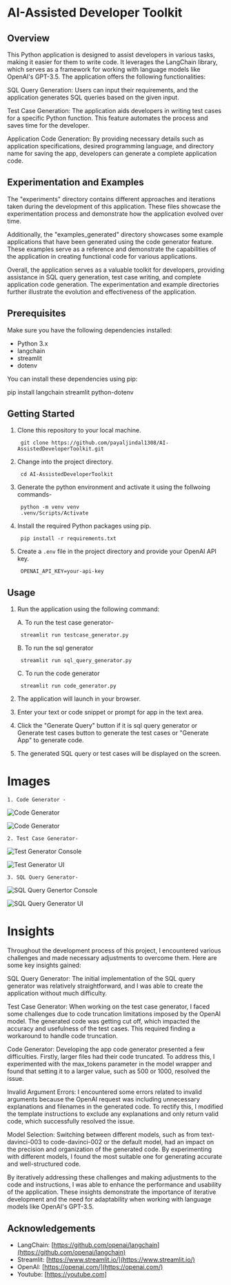 #  AI-Assisted Developer Toolkit

## Overview

This Python application is designed to assist developers in various tasks, making it easier for them to write code. It leverages the LangChain library, which serves as a framework for working with language models like OpenAI's GPT-3.5. The application offers the following functionalities:

SQL Query Generation: Users can input their requirements, and the application generates SQL queries based on the given input.

Test Case Generation: The application aids developers in writing test cases for a specific Python function. This feature automates the process and saves time for the developer.

Application Code Generation: By providing necessary details such as application specifications, desired programming language, and directory name for saving the app, developers can generate a complete application code.

## Experimentation and Examples

The "experiments" directory contains different approaches and iterations taken during the development of this application. These files showcase the experimentation process and demonstrate how the application evolved over time.

Additionally, the "examples_generated" directory showcases some example applications that have been generated using the code generator feature. These examples serve as a reference and demonstrate the capabilities of the application in creating functional code for various applications.

Overall, the application serves as a valuable toolkit for developers, providing assistance in SQL query generation, test case writing, and complete application code generation. The experimentation and example directories further illustrate the evolution and effectiveness of the application.

## Prerequisites

Make sure you have the following dependencies installed:

- Python 3.x
- langchain
- streamlit
- dotenv

You can install these dependencies using pip:

pip install langchain streamlit python-dotenv

## Getting Started

1. Clone this repository to your local machine.

        git clone https://github.com/payaljindal1308/AI-AssistedDeveloperToolkit.git


2. Change into the project directory.

        cd AI-AssistedDeveloperToolkit

3. Generate the python environment and activate it using the follwoing commands-

        python -m venv venv
        .venv/Scripts/Activate

4. Install the required Python packages using pip.

        pip install -r requirements.txt

5. Create a `.env` file in the project directory and provide your OpenAI API key.

        OPENAI_API_KEY=your-api-key


## Usage

1. Run the application using the following command:

    A. To run the test case generator-

        streamlit run testcase_generator.py
    
    B. To run the sql generator

        streamlit run sql_query_generator.py

    C. To run the code generator

        streamlit run code_generator.py


2. The application will launch in your browser.

3. Enter your text or code snippet or prompt for app in the text area.

4. Click the "Generate Query" button if it is sql query generator or Generate test cases button to generate the test cases or "Generate App" to generate code. 

5. The generated SQL query or test cases will be displayed on the screen.

# Images

    1. Code Generator -

![Code Generator](https://raw.githubusercontent.com/payaljindal1308/AI-AssistedDeveloperToolkit/main/images/Code_generator_console.png)

![Code Generator](https://github.com/payaljindal1308/AI-AssistedDeveloperToolkit/blob/main/images/code_generator_ui.png)

    2. Test Case Generator-

![Test Generator Console](https://raw.githubusercontent.com/payaljindal1308/AI-AssistedDeveloperToolkit/main/images/sql_console.png)

![Test Generator UI](https://raw.githubusercontent.com/payaljindal1308/AI-AssistedDeveloperToolkit/main/images/test_case_ui.png)


    3. SQL Query Generator- 

![SQL Query Genertor Console](https://raw.githubusercontent.com/payaljindal1308/AI-AssistedDeveloperToolkit/main/images/sql_console.png)

![SQL Query Generator UI](https://raw.githubusercontent.com/payaljindal1308/AI-AssistedDeveloperToolkit/main/images/sql_ui.png)


# Insights 

Throughout the development process of this project, I encountered various challenges and made necessary adjustments to overcome them. Here are some key insights gained:

SQL Query Generator: The initial implementation of the SQL query generator was relatively straightforward, and I was able to create the application without much difficulty.

Test Case Generator: When working on the test case generator, I faced some challenges due to code truncation limitations imposed by the OpenAI model. The generated code was getting cut off, which impacted the accuracy and usefulness of the test cases. This required finding a workaround to handle code truncation.

Code Generator: Developing the app code generator presented a few difficulties. Firstly, larger files had their code truncated. To address this, I experimented with the max_tokens parameter in the model wrapper and found that setting it to a larger value, such as 500 or 1000, resolved the issue.

Invalid Argument Errors: I encountered some errors related to invalid arguments because the OpenAI request was including unnecessary explanations and filenames in the generated code. To rectify this, I modified the template instructions to exclude any explanations and only return valid code, which successfully resolved the issue.

Model Selection: Switching between different models, such as from text-davinci-003 to code-davinci-002 or the default model, had an impact on the precision and organization of the generated code. By experimenting with different models, I found the most suitable one for generating accurate and well-structured code.

By iteratively addressing these challenges and making adjustments to the code and instructions, I was able to enhance the performance and usability of the application. These insights demonstrate the importance of iterative development and the need for adaptability when working with language models like OpenAI's GPT-3.5.


## Acknowledgements

- LangChain: [https://github.com/openai/langchain](https://github.com/openai/langchain)
- Streamlit: [https://www.streamlit.io/](https://www.streamlit.io/)
- OpenAI: [https://openai.com/](https://openai.com/)
- Youtube: [https://youtube.com]
